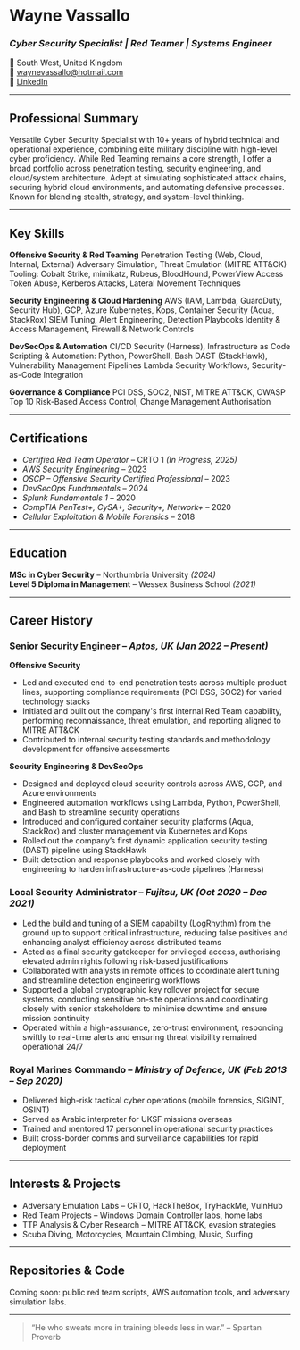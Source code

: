 # Wayne Vassallo
### *Cyber Security Specialist | Red Teamer | Systems Engineer*

📍 South West, United Kingdom  
📧 [waynevassallo@hotmail.com](mailto:waynevassallo@hotmail.com)  
🔗 [LinkedIn](https://linkedin.com/in/wayne-vassallo-963069184)

---

## Professional Summary
Versatile Cyber Security Specialist with 10+ years of hybrid technical and operational experience, combining elite military discipline with high-level cyber proficiency. While Red Teaming remains a core strength, I offer a broad portfolio across penetration testing, security engineering, and cloud/system architecture. Adept at simulating sophisticated attack chains, securing hybrid cloud environments, and automating defensive processes. Known for blending stealth, strategy, and system-level thinking.

---

## Key Skills
**Offensive Security & Red Teaming**
Penetration Testing (Web, Cloud, Internal, External)
Adversary Simulation, Threat Emulation (MITRE ATT&CK)
Tooling: Cobalt Strike, mimikatz, Rubeus, BloodHound, PowerView
Access Token Abuse, Kerberos Attacks, Lateral Movement Techniques

**Security Engineering & Cloud Hardening**
AWS (IAM, Lambda, GuardDuty, Security Hub), GCP, Azure
Kubernetes, Kops, Container Security (Aqua, StackRox)
SIEM Tuning, Alert Engineering, Detection Playbooks
Identity & Access Management, Firewall & Network Controls

**DevSecOps & Automation**
CI/CD Security (Harness), Infrastructure as Code
Scripting & Automation: Python, PowerShell, Bash
DAST (StackHawk), Vulnerability Management Pipelines
Lambda Security Workflows, Security-as-Code Integration

**Governance & Compliance**
PCI DSS, SOC2, NIST, MITRE ATT&CK, OWASP Top 10
Risk-Based Access Control, Change Management Authorisation

---

## Certifications
- *Certified Red Team Operator* – CRTO 1 *(In Progress, 2025)*
- *AWS Security Engineering* – 2023
- *OSCP – Offensive Security Certified Professional* – 2023
- *DevSecOps Fundamentals* – 2024
- *Splunk Fundamentals 1* – 2020
- *CompTIA PenTest+, CySA+, Security+, Network+* – 2020
- *Cellular Exploitation & Mobile Forensics* – 2018

---

## Education
**MSc in Cyber Security** – Northumbria University *(2024)*  
**Level 5 Diploma in Management** – Wessex Business School *(2021)*

---

## Career History
### **Senior Security Engineer** – *Aptos, UK (Jan 2022 – Present)*
**Offensive Security**
- Led and executed end-to-end penetration tests across multiple product lines, supporting compliance requirements (PCI DSS, SOC2) for varied technology stacks
- Initiated and built out the company's first internal Red Team capability, performing reconnaissance, threat emulation, and reporting aligned to MITRE ATT&CK
- Contributed to internal security testing standards and methodology development for offensive assessments

**Security Engineering & DevSecOps**
- Designed and deployed cloud security controls across AWS, GCP, and Azure environments
- Engineered automation workflows using Lambda, Python, PowerShell, and Bash to streamline security operations
- Introduced and configured container security platforms (Aqua, StackRox) and cluster management via Kubernetes and Kops
- Rolled out the company’s first dynamic application security testing (DAST) pipeline using StackHawk
- Built detection and response playbooks and worked closely with engineering to harden infrastructure-as-code pipelines (Harness)

### **Local Security Administrator** – *Fujitsu, UK (Oct 2020 – Dec 2021)*
- Led the build and tuning of a SIEM capability (LogRhythm) from the ground up to support critical infrastructure, reducing false positives and enhancing analyst efficiency across distributed teams
- Acted as a final security gatekeeper for privileged access, authorising elevated admin rights following risk-based justifications
- Collaborated with analysts in remote offices to coordinate alert tuning and streamline detection engineering workflows
- Supported a global cryptographic key rollover project for secure systems, conducting sensitive on-site operations and coordinating closely with senior stakeholders to minimise downtime and ensure mission continuity
- Operated within a high-assurance, zero-trust environment, responding swiftly to real-time alerts and ensuring threat visibility remained operational 24/7

### **Royal Marines Commando** – *Ministry of Defence, UK (Feb 2013 – Sep 2020)*
- Delivered high-risk tactical cyber operations (mobile forensics, SIGINT, OSINT)
- Served as Arabic interpreter for UKSF missions overseas
- Trained and mentored 17 personnel in operational security practices
- Built cross-border comms and surveillance capabilities for rapid deployment

---

## Interests & Projects
- Adversary Emulation Labs – CRTO, HackTheBox, TryHackMe, VulnHub
- Red Team Projects – Windows Domain Controller labs, home labs
- TTP Analysis & Cyber Research – MITRE ATT&CK, evasion strategies
- Scuba Diving, Motorcycles, Mountain Climbing, Music, Surfing

---

## Repositories & Code
Coming soon: public red team scripts, AWS automation tools, and adversary simulation labs.

---

> “He who sweats more in training bleeds less in war.” – Spartan Proverb
